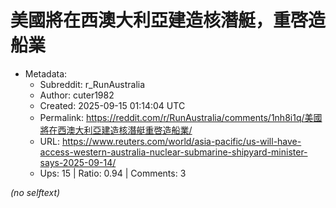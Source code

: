 # 美國將在西澳大利亞建造核潛艇，重啓造船業

- Metadata:
  - Subreddit: r_RunAustralia
  - Author: cuter1982
  - Created: 2025-09-15 01:14:04 UTC
  - Permalink: https://reddit.com/r/RunAustralia/comments/1nh8i1q/美國將在西澳大利亞建造核潛艇重啓造船業/
  - URL: https://www.reuters.com/world/asia-pacific/us-will-have-access-western-australia-nuclear-submarine-shipyard-minister-says-2025-09-14/
  - Ups: 15 | Ratio: 0.94 | Comments: 3

_(no selftext)_

